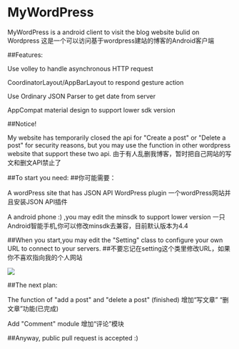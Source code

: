 # MyWordPress
MyWordPress is a android client to visit the blog website bulid on Wordpress
这是一个可以访问基于wordpress建站的博客的Android客户端

##Features:

Use volley to handle asynchronous HTTP request

CoordinatorLayout/AppBarLayout to respond gesture action

Use Ordinary JSON Parser to get date from server

AppCompat material design to support lower sdk version

##Notice!

My website has temporarily closed the api for "Create a post" or "Delete a post" for security reasons, but you may use the function in other wordpress website that support these two api.
由于有人乱删我博客，暂时把自己网站的写文和删文API禁止了

##To start you need: 
##你可能需要：

A wordPress site that has JSON API WordPress plugin
一个wordPress网站并且安装JSON API插件

A android phone :) ,you may edit the minsdk to support lower version
一只Android智能手机,你可以修改minsdk去兼容，目前默认版本为4.4

##When you start,you may edit the "Setting" class to configure your own URL to connect to your servers.
##不要忘记在setting这个类里修改URL，如果你不喜欢指向我的个人网站

![](http://115.159.109.25/%22wp-content/uploads%22/2016/03/QQ%E6%88%AA%E5%9B%BE20160325171956.png)

##The next plan:

The function of "add a post"  and "delete a post" (finished)
增加“写文章” “删文章”功能(已完成)


Add "Comment" module
增加“评论”模块


##Anyway, public pull request is accepted :)
